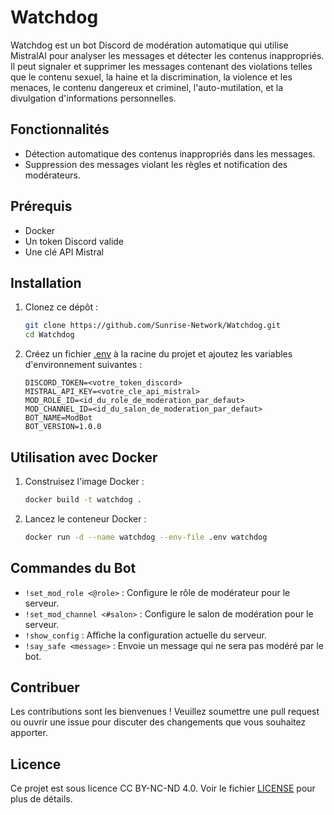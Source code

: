 # Watchdog

Watchdog est un bot Discord de modération automatique qui utilise MistralAI pour analyser les messages et détecter les contenus inappropriés. Il peut signaler et supprimer les messages contenant des violations telles que le contenu sexuel, la haine et la discrimination, la violence et les menaces, le contenu dangereux et criminel, l'auto-mutilation, et la divulgation d'informations personnelles.

## Fonctionnalités

- Détection automatique des contenus inappropriés dans les messages.
- Suppression des messages violant les règles et notification des modérateurs.

## Prérequis

- Docker
- Un token Discord valide
- Une clé API Mistral

## Installation

1. Clonez ce dépôt :
    ```sh
    git clone https://github.com/Sunrise-Network/Watchdog.git
    cd Watchdog
    ```

2. Créez un fichier [.env](http://_vscodecontentref_/0) à la racine du projet et ajoutez les variables d'environnement suivantes :
    ```env
    DISCORD_TOKEN=<votre_token_discord>
    MISTRAL_API_KEY=<votre_cle_api_mistral>
    MOD_ROLE_ID=<id_du_role_de_moderation_par_defaut>
    MOD_CHANNEL_ID=<id_du_salon_de_moderation_par_defaut>
    BOT_NAME=ModBot
    BOT_VERSION=1.0.0
    ```

## Utilisation avec Docker

1. Construisez l'image Docker :
    ```sh
    docker build -t watchdog .
    ```

2. Lancez le conteneur Docker :
    ```sh
    docker run -d --name watchdog --env-file .env watchdog
    ```

## Commandes du Bot

- `!set_mod_role <@role>` : Configure le rôle de modérateur pour le serveur.
- `!set_mod_channel <#salon>` : Configure le salon de modération pour le serveur.
- `!show_config` : Affiche la configuration actuelle du serveur.
- `!say_safe <message>` : Envoie un message qui ne sera pas modéré par le bot.

## Contribuer

Les contributions sont les bienvenues ! Veuillez soumettre une pull request ou ouvrir une issue pour discuter des changements que vous souhaitez apporter.

## Licence

Ce projet est sous licence CC BY-NC-ND 4.0. Voir le fichier [LICENSE](license.md) pour plus de détails.
